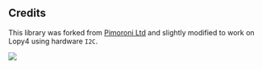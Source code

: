## Credits
This library was forked from [Pimoroni Ltd](https://github.com/pimoroni/bme680-python) and slightly modified to work on Lopy4 using hardware `I2C`.

![](https://github.com/iot-lnu/applied-iot/blob/master/sensor-examples/BME680/connection/bme680_bb.png?raw=true)
